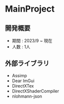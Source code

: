 # MainProject

## 開発概要
- 期間 : 2023/9 ~ 現在
- 人数 : 1人

## 外部ライブラリ
- Assimp
- Dear ImGui
- DirectXTex
- DirectXShaderCompiler
- nlohmann-json